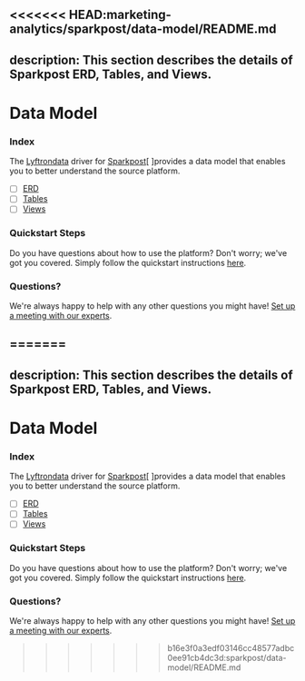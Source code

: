 <<<<<<< HEAD:marketing-analytics/sparkpost/data-model/README.md
---
description: This section describes the details of Sparkpost ERD, Tables, and Views.
---

# Data Model

### Index

The  [Lyftrondata](https://www.lyftrondata.com/) driver for [Sparkpost](https://www.lyftrondata.com/integration/marketing-analytics/sparkpost/)[ ]provides a data model that enables you to better understand the source platform.

* [ ] [ERD](../../../marketing-analytics/sparkpost/data-model/erd.md)
* [ ] [Tables](../../../marketing-analytics/sparkpost/data-model/tables.md)
* [ ] [Views](../../../marketing-analytics/sparkpost/data-model/views.md)

### Quickstart Steps

Do you have questions about how to use the platform? Don't worry; we've got you covered. Simply follow the quickstart instructions [here](../../../marketing-analytics/sparkpost/quickstart-steps.md).

### Questions? <a href="#questions" id="questions"></a>

We're always happy to help with any other questions you might have! [Set up a meeting with our experts](https://www.lyftrondata.com/book-a-meeting/).

=======
---
description: This section describes the details of Sparkpost ERD, Tables, and Views.
---

# Data Model

### Index

The  [Lyftrondata](https://www.lyftrondata.com/) driver for [Sparkpost](https://www.lyftrondata.com/integration/marketing-analytics/sparkpost/)[ ]provides a data model that enables you to better understand the source platform.

* [ ] [ERD](../../../marketing-analytics/sparkpost/data-model/erd.md)
* [ ] [Tables](../../../marketing-analytics/sparkpost/data-model/tables.md)
* [ ] [Views](../../../marketing-analytics/sparkpost/data-model/views.md)

### Quickstart Steps

Do you have questions about how to use the platform? Don't worry; we've got you covered. Simply follow the quickstart instructions [here](../../../marketing-analytics/sparkpost/quickstart-steps.md).

### Questions? <a href="#questions" id="questions"></a>

We're always happy to help with any other questions you might have! [Set up a meeting with our experts](https://www.lyftrondata.com/book-a-meeting/).

>>>>>>> b16e3f0a3edf03146cc48577adbc0ee91cb4dc3d:sparkpost/data-model/README.md
